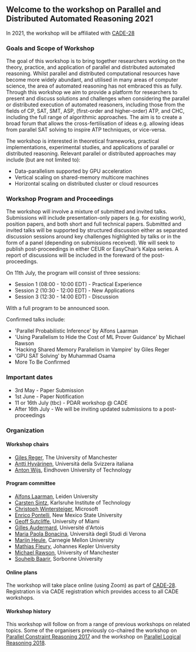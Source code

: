 ## Welcome to the workshop on Parallel and Distributed Automated Reasoning 2021

In 2021, the workshop will be affiliated with [CADE-28](https://www.cs.cmu.edu/~mheule/CADE28/)

### Goals and Scope of Workshop

The goal of this workshop is to bring together researchers working on
the theory, practice, and application of parallel and distributed
automated reasoning. Whilst parallel and distributed computational
resources have become more widely abundant, and utilised in many areas
of computer science, the area of automated reasoning has not embraced
this as fully. Through this workshop we aim to provide a platform for
researchers to present and discuss solutions and challenges when
considering the parallel or distributed execution of automated
reasoners, including those from the fields of CP, SAT, SMT, ASP,
(first-order and higher-order) ATP, and CHC, including the full range of
algorithmic approaches. The aim is to create a broad forum that allows
the cross-fertilisation of ideas e.g. allowing ideas from parallel SAT
solving to inspire ATP techniques, or vice-versa.

The workshop is interested in theoretical frameworks, practical
implementations, experimental studies, and applications of parallel or
distributed reasoning. Relevant parallel or distributed approaches may
include (but are not limited to):

 - Data-parallelism supported by GPU acceleration
 - Vertical scaling on shared-memory multicore machines
 - Horizontal scaling on distributed cluster or cloud resources

### Workshop Program and Proceedings

The workshop will involve a mixture of submitted and invited talks.
Submissions will include presentation-only papers (e.g. for existing
work), position papers, and both short and full technical papers.
Submitted and invited talks will be supported by structured discussion
either as separated discussion sessions around key challenges
highlighted by talks or in the form of a panel (depending on submissions
received). We will seek to publish post-proceedings in
either CEUR or EasyChair’s Kalpa series. A report of discussions will be included in the foreward of
the post-proceedings.

On 11th July,  the program will consist of three sessions:
- Session 1 (08:00 - 10:00 EDT) - Practical Experience
- Session 2 (10:30 - 12:00 EDT) - New Applications 
- Session 3 (12:30 - 14:00 EDT) - Discussion

With a full program to be announced soon.

Confirmed talks  include:
- 'Parallel Probabilistic Inference' by Alfons Laarman
- 'Using Parallelism to Hide the Cost of ML Prover Guidance' by Michael Rawson
- 'Hacking Shared Memory Parallelism in Vampire'  by Giles Reger
- 'GPU SAT Solving' by Muhammad Osama
- More To Be Confirmed

### Important dates

- 3rd May - Paper Submission
- 1st June - Paper Notification
- 11 or 16th July (tbc) - PDAR workshop @ CADE
- After 16th July - We will be inviting updated submissions to a post-proceedings



### Organization

#### Workshop chairs

- [Giles Reger](http://www.cs.man.ac.uk/~regerg/), The University of Manchester
- [Antti Hyvärinen](https://www.inf.usi.ch/postdoc/hyvarinen/), Università della Svizzera italiana
- [Anton Wijs](https://www.win.tue.nl/~awijs/), Eindhoven University of Technology

#### Program committee

- [Alfons Laarman](https://www.universiteitleiden.nl/en/staffmembers/alfons-laarman#tab-1), Leiden University
- [Carsten Sintz](http://www.carstensinz.de), Karlsruhe Institute of Technology
- [Christoph Wintersteiger](https://www.microsoft.com/en-us/research/people/cwinter/), Microsoft
- [Enrico Pontelli](https://www.cs.nmsu.edu/~epontell/alpec/), New Mexico State University
- [Geoff Sutcliffe](https://www.cs.miami.edu/home/geoff/), University of Miami
- [Gilles Audermard](http://www.cril.univ-artois.fr/~audemard/), Université d'Artois
- [Maria Paola Bonacina](http://profs.sci.univr.it/~bonacina/), Università degli Studi di Verona
- [Marijn Heule](https://www.cs.utexas.edu/users/marijn/), Carnegie Mellon University
- [Mathias Fleury](http://fmv.jku.at/fleury/), Johannes Kepler University
- [Michael Rawson](http://rawsons.uk/michael/), University of Manchester
- [Souheib Baarir](https://www.lip6.fr/actualite/personnes-fiche.php?ident=P617), Sorbonne University

#### Online plans

The workshop will take place online (using Zoom) as part of [CADE-28](https://www.cs.cmu.edu/~mheule/CADE28/). Registration is via CADE registration which provides access to all CADE workshops.

#### Workshop history

This workshop will follow on from a range of previous workshops on
related topics.  Some of the organisers previously co-chaired the workshop on
[Parallel Constraint Reasoning 2017](http://pcr17.inf.usi.ch) and the workshop on [Parallel Logical Reasoning 2018](https://antonwijs.wixsite.com/plr2018).


